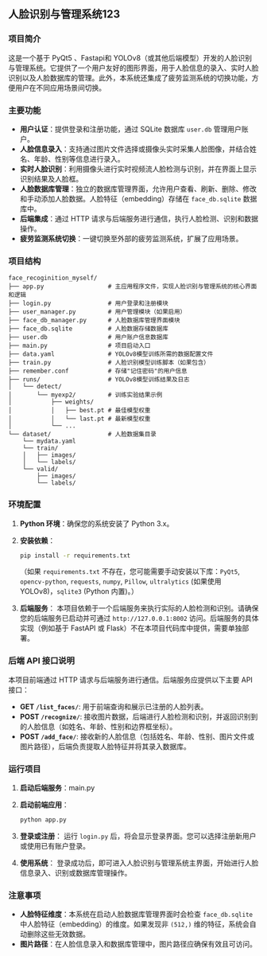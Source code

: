 ## 人脸识别与管理系统123

### 项目简介

这是一个基于 PyQt5 、Fastapi和 YOLOv8（或其他后端模型）开发的人脸识别与管理系统。它提供了一个用户友好的图形界面，用于人脸信息的录入、实时人脸识别以及人脸数据库的管理。此外，本系统还集成了疲劳监测系统的切换功能，方便用户在不同应用场景间切换。

### 主要功能

- **用户认证**：提供登录和注册功能，通过 SQLite 数据库 `user.db` 管理用户账户。
- **人脸信息录入**：支持通过图片文件选择或摄像头实时采集人脸图像，并结合姓名、年龄、性别等信息进行录入。
- **实时人脸识别**：利用摄像头进行实时视频流人脸检测与识别，并在界面上显示识别结果及人脸框。
- **人脸数据库管理**：独立的数据库管理界面，允许用户查看、刷新、删除、修改和手动添加人脸数据。人脸特征（embedding）存储在 `face_db.sqlite` 数据库中。
- **后端集成**：通过 HTTP 请求与后端服务进行通信，执行人脸检测、识别和数据操作。
- **疲劳监测系统切换**：一键切换至外部的疲劳监测系统，扩展了应用场景。

### 项目结构

```
face_recoginition_myself/
├── app.py                  # 主应用程序文件，实现人脸识别与管理系统的核心界面和逻辑
├── login.py                # 用户登录和注册模块
├── user_manager.py         # 用户管理模块（如果启用）
├── face_db_manager.py      # 人脸数据库管理界面模块
├── face_db.sqlite          # 人脸数据存储数据库
├── user.db                 # 用户账户信息数据库
├── main.py                 # 项目启动入口
├── data.yaml               # YOLOv8模型训练所需的数据配置文件
├── train.py                # 人脸识别模型训练脚本（如果包含）
├── remember.conf           # 存储"记住密码"的用户信息
├── runs/                   # YOLOv8模型训练结果及日志
│   └── detect/
│       └── myexp2/         # 训练实验结果示例
│           ├── weights/
│           │   ├── best.pt # 最佳模型权重
│           │   └── last.pt # 最新模型权重
│           └── ...
└── dataset/                # 人脸数据集目录
    └── mydata.yaml
    └── train/
    │   ├── images/
    │   └── labels/
    └── valid/
        ├── images/
        └── labels/
```

### 环境配置

1. **Python 环境**：确保您的系统安装了 Python 3.x。
2. **安装依赖**：

   ```bash
   pip install -r requirements.txt
   ```

   （如果 `requirements.txt` 不存在，您可能需要手动安装以下库：`PyQt5`, `opencv-python`, `requests`, `numpy`, `Pillow`, `ultralytics` (如果使用 YOLOv8)，`sqlite3` (Python 内置)。）
3. **后端服务**：
   本项目依赖于一个后端服务来执行实际的人脸检测和识别。请确保您的后端服务已启动并可通过 `http://127.0.0.1:8002` 访问。后端服务的具体实现（例如基于 FastAPI 或 Flask）不在本项目代码库中提供，需要单独部署。

### 后端 API 接口说明

本项目前端通过 HTTP 请求与后端服务进行通信。后端服务应提供以下主要 API 接口：

- **GET `/list_faces/`**: 用于前端查询和展示已注册的人脸列表。
- **POST `/recognize/`**: 接收图片数据，后端进行人脸检测和识别，并返回识别到的人脸信息（如姓名、年龄、性别和边界框坐标）。
- **POST `/add_face/`**: 接收新的人脸信息（包括姓名、年龄、性别、图片文件或图片路径），后端负责提取人脸特征并将其录入数据库。

### 运行项目

1. **启动后端服务**：main.py
2. **启动前端应用**：

   ```bash
   python app.py
   ```
3. **登录或注册**：
   运行 `login.py` 后，将会显示登录界面。您可以选择注册新用户或使用已有账户登录。
4. **使用系统**：
   登录成功后，即可进入人脸识别与管理系统主界面，开始进行人脸信息录入、识别或数据库管理操作。

### 注意事项

- **人脸特征维度**：本系统在启动人脸数据库管理界面时会检查 `face_db.sqlite` 中人脸特征（embedding）的维度。如果发现非 `(512,)` 维的特征，系统会自动删除这些无效数据。
- **图片路径**：在人脸信息录入和数据库管理中，图片路径应确保有效且可访问。
